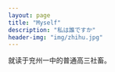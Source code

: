 ```yaml
---
layout: page
title: "Myself"
description: "私は誰ですか"
header-img: "img/zhihu.jpg"
---
```


就读于兖州一中的普通高三社畜。







